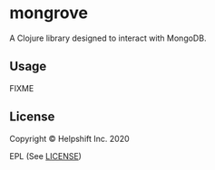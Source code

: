 # mongrove

A Clojure library designed to interact with MongoDB.

## Usage

FIXME

## License

Copyright © Helpshift Inc. 2020

EPL (See [LICENSE](https://github.com/helpshift/mongrove/blob/master/LICENSE))
